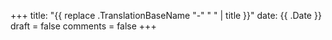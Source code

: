 +++
title: "{{ replace .TranslationBaseName "-" " " | title }}"
date: {{ .Date }}
draft = false
comments = false
+++
